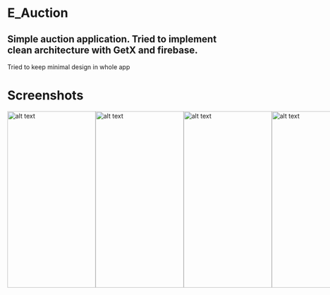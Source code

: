 # E_Auction
## Simple auction application. Tried to implement clean architecture with GetX and firebase. 
Tried to keep minimal design in whole app

# Screenshots
<div style="display:flex;">
<img src="https://github.com/shawon5ice/Newsly/blob/master/screenshot/splash_screen.png" alt="alt text" width="200" height="400">
<img src="https://github.com/shawon5ice/Newsly/blob/master/screenshot/sign_in.png" alt="alt text" width="200" height="400">
<img src="https://github.com/shawon5ice/Newsly/blob/master/screenshot/updated_gallery.png" alt="alt text" width="200" height="400">
<img src="https://github.com/shawon5ice/Newsly/blob/master/screenshot/auction_post.png" alt="alt text" width="200" height="400">
<img src="https://github.com/shawon5ice/Newsly/blob/master/screenshot/loading.png" alt="alt text" width="200" height="400">
<img src="https://github.com/shawon5ice/Newsly/blob/master/screenshot/before_adding_bid.png" alt="alt text" width="200" height="400">
<img src="https://github.com/shawon5ice/Newsly/blob/master/screenshot/other_user_post.png" alt="alt text" width="200" height="400">
<img src="https://github.com/shawon5ice/Newsly/blob/master/screenshot/1677607498438.png" alt="alt text" width="200" height="400">
<img src="https://github.com/shawon5ice/Newsly/blob/master/screenshot/own_post.png" alt="alt text" width="200" height="400">
<img src="https://github.com/shawon5ice/Newsly/blob/master/screenshot/profile.png" alt="alt text" width="200" height="400">

</div>

